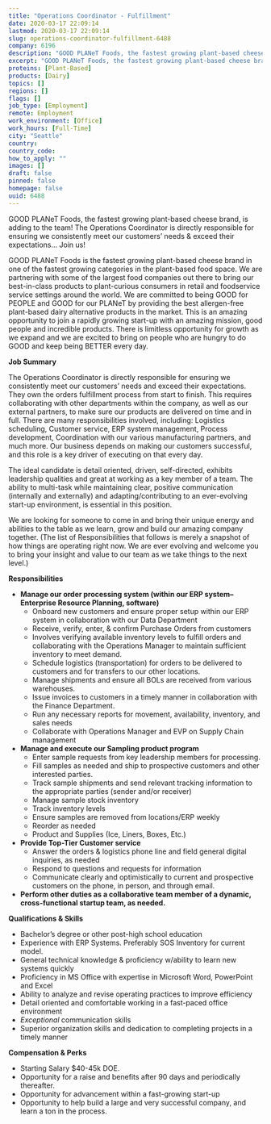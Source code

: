 ```yaml
---
title: "Operations Coordinator - Fulfillment"
date: 2020-03-17 22:09:14
lastmod: 2020-03-17 22:09:14
slug: operations-coordinator-fulfillment-6488
company: 6196
description: "GOOD PLANeT Foods, the fastest growing plant-based cheese brand, is adding to the team! The Operations Coordinator is directly responsible for ensuring we consistently meet our customers’ needs & exceed their expectations... Join us!"
excerpt: "GOOD PLANeT Foods, the fastest growing plant-based cheese brand, is adding to the team! The Operations Coordinator is directly responsible for ensuring we consistently meet our customers’ needs & exceed their expectations... Join us!"
proteins: [Plant-Based]
products: [Dairy]
topics: []
regions: []
flags: []
job_type: [Employment]
remote: Employment
work_environment: [Office]
work_hours: [Full-Time]
city: "Seattle"
country: 
country_code: 
how_to_apply: ""
images: []
draft: false
pinned: false
homepage: false
uuid: 6488
---
```

<p>GOOD PLANeT Foods, the fastest growing plant-based cheese brand, is adding to the team! The Operations Coordinator is directly responsible for ensuring we consistently meet our customers’ needs & exceed their expectations... Join us!</p>
<p>GOOD PLANeT Foods is the fastest growing plant-based cheese brand in one of the fastest growing categories in the plant-based food space. We are partnering with some of the largest food companies out there to bring our best-in-class products to plant-curious consumers in retail and foodservice service settings around the world. We are committed to being GOOD for PEOPLE and GOOD for our PLANeT by providing the best allergen-free plant-based dairy alternative products in the market. This is an amazing opportunity to join a rapidly growing start-up with an amazing mission, good people and incredible products. There is limitless opportunity for growth as we expand and we are excited to bring on people who are hungry to do GOOD and keep being BETTER every day. </p>
<p><strong>Job Summary</strong></p>
<p>The Operations Coordinator is directly responsible for ensuring we consistently meet our customers’ needs and exceed their expectations. They own the orders fulfillment process from start to finish. This requires collaborating with other departments within the company, as well as our external partners, to make sure our products are delivered on time and in full. There are many responsibilities involved, including: Logistics scheduling, Customer service, ERP system management, Process development, Coordination with our various manufacturing partners, and much more. Our business depends on making our customers successful, and this role is a key driver of executing on that every day.</p>
<p>The ideal candidate is detail oriented, driven, self-directed, exhibits leadership qualities and great at working as a key member of a team. The ability to multi-task while maintaining clear, positive communication (internally and externally) and adapting/contributing to an ever-evolving start-up environment, is essential in this position. </p>
<p>We are looking for someone to come in and bring their unique energy and abilities to the table as we learn, grow and build our amazing company together. (The list of Responsibilities that follows is merely a snapshot of how things are operating right now. We are ever evolving and welcome you to bring your insight and value to our team as we take things to the next level.)</p>
<p><strong>Responsibilities</strong></p>
<ul>
<li><strong>Manage our order processing system (within our ERP system– Enterprise Resource Planning, software)</strong>
<ul>
<li>Onboard new customers and ensure proper setup within our ERP system in collaboration with our Data Department</li>
<li>Receive, verify, enter, & confirm Purchase Orders from customers</li>
<li>Involves verifying available inventory levels to fulfill orders and collaborating with the Operations Manager to maintain sufficient inventory to meet demand.</li>
<li>Schedule logistics (transportation) for orders to be delivered to customers and for transfers to our other locations.</li>
<li>Manage shipments and ensure all BOLs are received from various warehouses.</li>
<li>Issue invoices to customers in a timely manner in collaboration with the Finance Department.</li>
<li>Run any necessary reports for movement, availability, inventory, and sales needs</li>
<li>Collaborate with Operations Manager and EVP on Supply Chain management</li>
</ul>
</li>
<li><strong>Manage and execute our Sampling product program </strong>
<ul>
<li>Enter sample requests from key leadership members for processing.</li>
<li>Fill samples as needed and ship to prospective customers and other interested parties. </li>
<li>Track sample shipments and send relevant tracking information to the appropriate parties (sender and/or receiver)</li>
<li>Manage sample stock inventory</li>
<li>Track inventory levels </li>
<li>Ensure samples are removed from locations/ERP weekly</li>
<li>Reorder as needed</li>
<li>Product and Supplies (Ice, Liners, Boxes, Etc.)</li>
</ul>
</li>
<li><strong>Provide Top-Tier Customer service</strong>
<ul>
<li>Answer the orders & logistics phone line and field general digital inquiries, as needed</li>
<li>Respond to questions and requests for information</li>
<li>Communicate clearly and optimistically to current and prospective customers on the phone, in person, and through email. </li>
</ul>
</li>
<li><strong>Perform other duties as a collaborative team member of a dynamic, cross-functional startup team, as needed.</strong></li>
</ul>
<p><strong>Qualifications & Skills</strong></p>
<ul>
<li>Bachelor’s degree or other post-high school education</li>
<li>Experience with ERP Systems. Preferably SOS Inventory for current model.</li>
<li>General technical knowledge & proficiency w/ability to learn new systems quickly</li>
<li>Proficiency in MS Office with expertise in Microsoft Word, PowerPoint and Excel</li>
<li>Ability to analyze and revise operating practices to improve efficiency</li>
<li>Detail oriented and comfortable working in a fast-paced office environment</li>
<li><em>Exceptional</em> communication skills</li>
<li>Superior organization skills and dedication to completing projects in a timely manner</li>
</ul>
<p><strong>Compensation & Perks</strong></p>
<ul>
<li>Starting Salary $40-45k DOE. </li>
<li>Opportunity for a raise and benefits after 90 days and periodically thereafter.</li>
<li>Opportunity for advancement within a fast-growing start-up</li>
<li>Opportunity to help build a large and very successful company, and learn a ton in the process.</li>
</ul>

